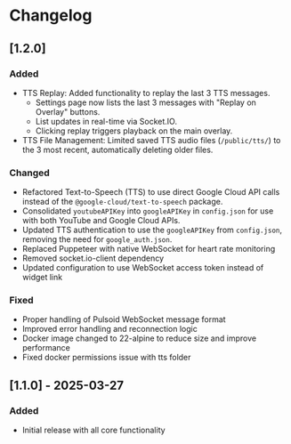 # Changelog

## [1.2.0]
### Added
- TTS Replay: Added functionality to replay the last 3 TTS messages.
  - Settings page now lists the last 3 messages with "Replay on Overlay" buttons.
  - List updates in real-time via Socket.IO.
  - Clicking replay triggers playback on the main overlay.
- TTS File Management: Limited saved TTS audio files (`/public/tts/`) to the 3 most recent, automatically deleting older files.

### Changed
- Refactored Text-to-Speech (TTS) to use direct Google Cloud API calls instead of the `@google-cloud/text-to-speech` package.
- Consolidated `youtubeAPIKey` into `googleAPIKey` in `config.json` for use with both YouTube and Google Cloud APIs.
- Updated TTS authentication to use the `googleAPIKey` from `config.json`, removing the need for `google_auth.json`.
- Replaced Puppeteer with native WebSocket for heart rate monitoring
- Removed socket.io-client dependency
- Updated configuration to use WebSocket access token instead of widget link

### Fixed
- Proper handling of Pulsoid WebSocket message format
- Improved error handling and reconnection logic
- Docker image changed to 22-alpine to reduce size and improve performance
- Fixed docker permissions issue with tts folder

## [1.1.0] - 2025-03-27
### Added
- Initial release with all core functionality